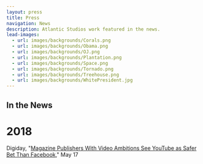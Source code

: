 ```yaml
---
layout: press
title: Press
navigation: News
description: Atlantic Studios work featured in the news.
lead-images:
  - url: images/backgrounds/Corals.png
  - url: images/backgrounds/Obama.png
  - url: images/backgrounds/OJ.png
  - url: images/backgrounds/Plantation.png
  - url: images/backgrounds/Space.png
  - url: images/backgrounds/Tornado.png
  - url: images/backgrounds/Treehouse.png
  - url: images/backgrounds/WhitePresident.jpg
---
```

## In the News

# 2018

Digiday, "[Magazine Publishers With Video Ambitions See YouTube as Safer Bet Than Facebook](https://digiday.com/media/reliable-smaller-video-publishers-see-youtube-safe-harbor/)," May 17
